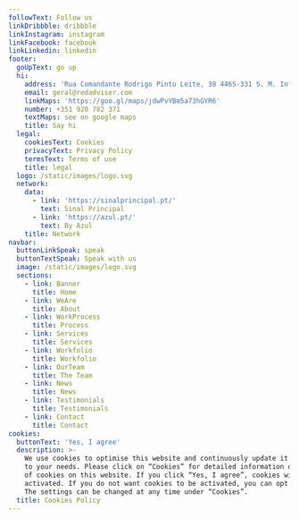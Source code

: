 ```yaml
---
followText: Follow us
linkDribbble: dribbble
linkInstagram: instagram
linkFacebook: facebook
linkLinkedin: linkedin
footer:
  goUpText: go up
  hi:
    address: 'Rua Comandante Rodrigo Pinto Leite, 38 4465-331 S. M. Infesta, Porto'
    email: geral@redadviser.com
    linkMaps: 'https://goo.gl/maps/jdwPvYBm5a73hGYR6'
    number: +351 920 782 371
    textMaps: see on google maps
    title: Say hi
  legal:
    cookiesText: Cookies
    privacyText: Privacy Policy
    termsText: Terms of use
    title: legal
  logo: /static/images/logo.svg
  network:
    data:
      - link: 'https://sinalprincipal.pt/'
        text: Sinal Principal
      - link: 'https://azul.pt/'
        text: By Azul
    title: Network
navbar:
  buttonLinkSpeak: speak
  buttonTextSpeak: Speak with us
  image: /static/images/logo.svg
  sections:
    - link: Banner
      title: Home
    - link: WeAre
      title: About
    - link: WorkProcess
      title: Process
    - link: Services
      title: Services
    - link: Workfolio
      title: Workfolio
    - link: OurTeam
      title: The Team
    - link: News
      title: News
    - link: Testimonials
      title: Testimonials
    - link: Contact
      title: Contact
cookies:
  buttonText: 'Yes, I agree'
  description: >-
    We use cookies to optimise this website and continuously update it according
    to your needs. Please click on “Cookies” for detailed information on the use
    of cookies on this website. If you click “Yes, I agree”, cookies will be
    activated. If you do not want cookies to be activated, you can opt out here.
    The settings can be changed at any time under “Cookies”.
  title: Cookies Policy
---
```


